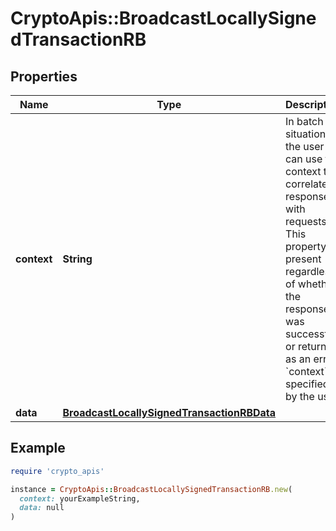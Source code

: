 # CryptoApis::BroadcastLocallySignedTransactionRB

## Properties

| Name | Type | Description | Notes |
| ---- | ---- | ----------- | ----- |
| **context** | **String** | In batch situations the user can use the context to correlate responses with requests. This property is present regardless of whether the response was successful or returned as an error. &#x60;context&#x60; is specified by the user. | [optional] |
| **data** | [**BroadcastLocallySignedTransactionRBData**](BroadcastLocallySignedTransactionRBData.md) |  |  |

## Example

```ruby
require 'crypto_apis'

instance = CryptoApis::BroadcastLocallySignedTransactionRB.new(
  context: yourExampleString,
  data: null
)
```

